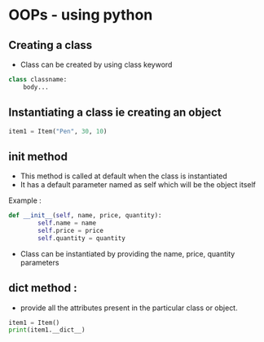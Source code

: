 # OOPs - using python

## Creating a class
- Class can be created by using class keyword
```py
class classname:
    body...
```

## Instantiating a class ie creating an object
```py
item1 = Item("Pen", 30, 10)
```

## init method
- This method is called at default when the class is instantiated
- It has a default parameter named as self which will be the object itself

Example :
```py
def __init__(self, name, price, quantity):
        self.name = name
        self.price = price
        self.quantity = quantity
```

- Class can be instantiated by providing the name, price, quantity parameters

## __dict__ method : 
- provide all the attributes present in the particular class or object.
```py
item1 = Item()
print(item1.__dict__)
```

